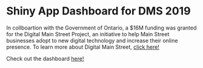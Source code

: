
# Shiny App Dashboard for DMS 2019 
 
In collboartion with the Government of Ontario, a $16M funding was granted for the Digital Main Street Project, an initiative to help Main Street businesses adopt to new digital technology and increase their online presence. To learn more about Digital Main Street, [click here!](https://digitalmainstreet.ca/)

Check out the dashboard [here!](https://sluoo.shinyapps.io/DMS_Summary2019/)







